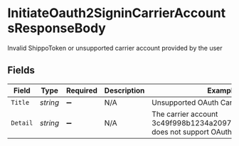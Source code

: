 # InitiateOauth2SigninCarrierAccountsResponseBody

Invalid ShippoToken or unsupported carrier account provided by the user


## Fields

| Field                                                                                     | Type                                                                                      | Required                                                                                  | Description                                                                               | Example                                                                                   |
| ----------------------------------------------------------------------------------------- | ----------------------------------------------------------------------------------------- | ----------------------------------------------------------------------------------------- | ----------------------------------------------------------------------------------------- | ----------------------------------------------------------------------------------------- |
| `Title`                                                                                   | *string*                                                                                  | :heavy_minus_sign:                                                                        | N/A                                                                                       | Unsupported OAuth Carrier Account                                                         |
| `Detail`                                                                                  | *string*                                                                                  | :heavy_minus_sign:                                                                        | N/A                                                                                       | The carrier account 3c49f998b1234a2097ea0911a7e95bea does not support OAuth authorization |